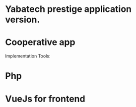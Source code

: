 
#  Yabatech prestige application version.
# Cooperative app

Implementation Tools:
# Php 
# VueJs for frontend
